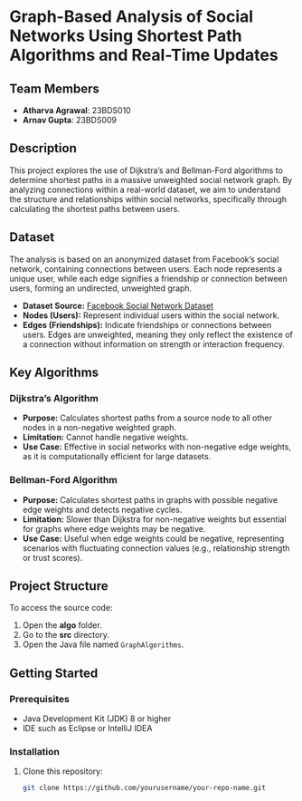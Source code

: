 # Graph-Based Analysis of Social Networks Using Shortest Path Algorithms and Real-Time Updates
## Team Members
- **Atharva Agrawal**: 23BDS010
- **Arnav Gupta**: 23BDS009
## Description
This project explores the use of Dijkstra’s and Bellman-Ford algorithms to determine shortest paths in a massive unweighted social network graph. By analyzing connections within a real-world dataset, we aim to understand the structure and relationships within social networks, specifically through calculating the shortest paths between users.

## Dataset
The analysis is based on an anonymized dataset from Facebook’s social network, containing connections between users. Each node represents a unique user, while each edge signifies a friendship or connection between users, forming an undirected, unweighted graph.

- **Dataset Source:** [Facebook Social Network Dataset](https://snap.stanford.edu/data/ego-Facebook.html)
- **Nodes (Users):** Represent individual users within the social network.
- **Edges (Friendships):** Indicate friendships or connections between users. Edges are unweighted, meaning they only reflect the existence of a connection without information on strength or interaction frequency.

## Key Algorithms

### Dijkstra’s Algorithm
- **Purpose:** Calculates shortest paths from a source node to all other nodes in a non-negative weighted graph.
- **Limitation:** Cannot handle negative weights.
- **Use Case:** Effective in social networks with non-negative edge weights, as it is computationally efficient for large datasets.

### Bellman-Ford Algorithm
- **Purpose:** Calculates shortest paths in graphs with possible negative edge weights and detects negative cycles.
- **Limitation:** Slower than Dijkstra for non-negative weights but essential for graphs where edge weights may be negative.
- **Use Case:** Useful when edge weights could be negative, representing scenarios with fluctuating connection values (e.g., relationship strength or trust scores).

## Project Structure

To access the source code:

1. Open the **algo** folder.
2. Go to the **src** directory.
3. Open the Java file named `GraphAlgorithms`.

## Getting Started

### Prerequisites
- Java Development Kit (JDK) 8 or higher
- IDE such as Eclipse or IntelliJ IDEA

### Installation

1. Clone this repository:
   ```bash
   git clone https://github.com/yourusername/your-repo-name.git
